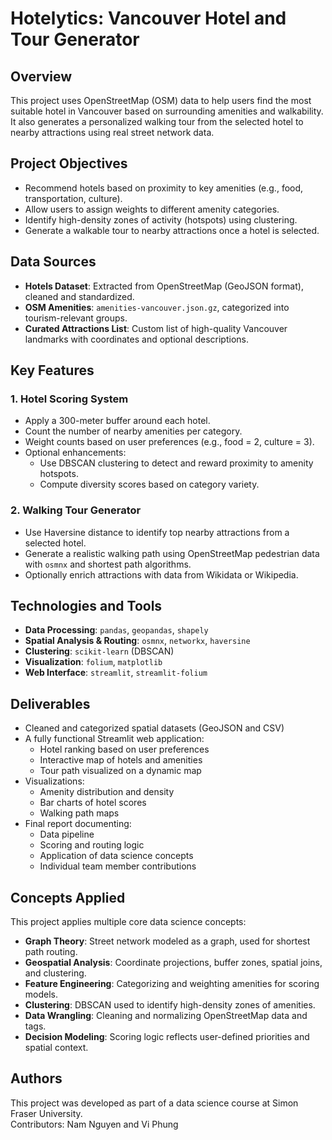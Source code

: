 # Hotelytics: Vancouver Hotel and Tour Generator

## Overview

This project uses OpenStreetMap (OSM) data to help users find the most suitable hotel in Vancouver based on surrounding amenities and walkability. It also generates a personalized walking tour from the selected hotel to nearby attractions using real street network data.

## Project Objectives

- Recommend hotels based on proximity to key amenities (e.g., food, transportation, culture).
- Allow users to assign weights to different amenity categories.
- Identify high-density zones of activity (hotspots) using clustering.
- Generate a walkable tour to nearby attractions once a hotel is selected.

## Data Sources

- **Hotels Dataset**: Extracted from OpenStreetMap (GeoJSON format), cleaned and standardized.
- **OSM Amenities**: `amenities-vancouver.json.gz`, categorized into tourism-relevant groups.
- **Curated Attractions List**: Custom list of high-quality Vancouver landmarks with coordinates and optional descriptions.

## Key Features

### 1. Hotel Scoring System

- Apply a 300-meter buffer around each hotel.
- Count the number of nearby amenities per category.
- Weight counts based on user preferences (e.g., food = 2, culture = 3).
- Optional enhancements:
  - Use DBSCAN clustering to detect and reward proximity to amenity hotspots.
  - Compute diversity scores based on category variety.

### 2. Walking Tour Generator

- Use Haversine distance to identify top nearby attractions from a selected hotel.
- Generate a realistic walking path using OpenStreetMap pedestrian data with `osmnx` and shortest path algorithms.
- Optionally enrich attractions with data from Wikidata or Wikipedia.

## Technologies and Tools

- **Data Processing**: `pandas`, `geopandas`, `shapely`
- **Spatial Analysis & Routing**: `osmnx`, `networkx`, `haversine`
- **Clustering**: `scikit-learn` (DBSCAN)
- **Visualization**: `folium`, `matplotlib`
- **Web Interface**: `streamlit`, `streamlit-folium`

## Deliverables

- Cleaned and categorized spatial datasets (GeoJSON and CSV)
- A fully functional Streamlit web application:
  - Hotel ranking based on user preferences
  - Interactive map of hotels and amenities
  - Tour path visualized on a dynamic map
- Visualizations:
  - Amenity distribution and density
  - Bar charts of hotel scores
  - Walking path maps
- Final report documenting:
  - Data pipeline
  - Scoring and routing logic
  - Application of data science concepts
  - Individual team member contributions


## Concepts Applied

This project applies multiple core data science concepts:

- **Graph Theory**: Street network modeled as a graph, used for shortest path routing.
- **Geospatial Analysis**: Coordinate projections, buffer zones, spatial joins, and clustering.
- **Feature Engineering**: Categorizing and weighting amenities for scoring models.
- **Clustering**: DBSCAN used to identify high-density zones of amenities.
- **Data Wrangling**: Cleaning and normalizing OpenStreetMap data and tags.
- **Decision Modeling**: Scoring logic reflects user-defined priorities and spatial context.


## Authors

This project was developed as part of a data science course at Simon Fraser University.  
Contributors: Nam Nguyen and Vi Phung

